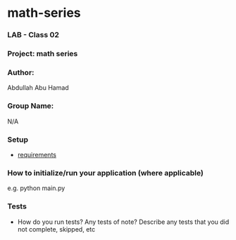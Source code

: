 # math-series
### LAB - Class 02
### Project: math series
### Author: 
Abdullah Abu Hamad
### Group Name: 
N/A

### Setup
- [requirements](requirements.txt)

### How to initialize/run your application (where applicable)
e.g. python main.py

### Tests
- How do you run tests?
Any tests of note?
Describe any tests that you did not complete, skipped, etc
